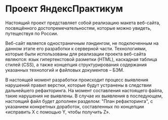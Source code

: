 # Проект ЯндексПрактикум

Настоящий проект представляет собой реализацию макета веб-сайта, посвящённого достопремечательностям, которые можно увидеть, путеществуя по России.

Веб-сайт является одностраничным лэндингом, не подключенным на данном этапе его разработки к серверной части. Технологиями, которые были использованы для реализации проекта веб-сайта являются: язык гипертекстовой разметки (HTML), каскадная таблица стилей (CSS), а также концепция структурирования содержания указанных технологий и файловых документов – БЭМ. 

В настоящей момент разработки происходит процесс выявления нарушений правил верстки, которые будут устранены в следствии дальнейшего рефакторинга. На момент составления настоящего файла, такие нарушения не выявлены. В случае их выявления в последующем, настоящий файл будет дополнен разделом: "План рефакторинга", с указанием конкретных доработок, составленных по концепции «исправить X с помощью Y, чтобы получить Z».
